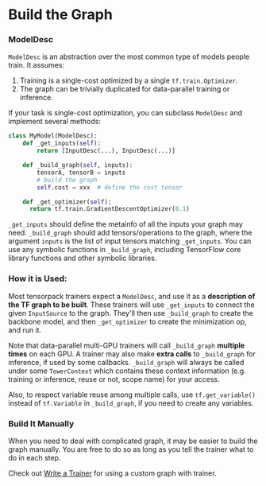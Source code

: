 
# Build the Graph

### ModelDesc

`ModelDesc` is an abstraction over the most common type of models people train.
It assumes:

1. Training is a single-cost optimized by a single `tf.train.Optimizer`.
2. The graph can be trivially duplicated for data-parallel training or inference.

If your task is single-cost optimization,
you can subclass `ModelDesc` and implement several methods:

```python
class MyModel(ModelDesc):
	def _get_inputs(self):
		return [InputDesc(...), InputDesc(...)]

	def _build_graph(self, inputs):
		tensorA, tensorB = inputs
		# build the graph
		self.cost = xxx	 # define the cost tensor

	def _get_optimizer(self):
	  return tf.train.GradientDescentOptimizer(0.1)
```

`_get_inputs` should define the metainfo of all the inputs your graph may need.
`_build_graph` should add tensors/operations to the graph, where
the argument `inputs` is the list of input tensors matching `_get_inputs`.
You can use any symbolic functions in `_build_graph`, including TensorFlow core library
functions and other symbolic libraries.

### How it is Used:

Most tensorpack trainers expect a `ModelDesc`, and use it as a __description
of the TF graph to be built__.
These trainers will use `_get_inputs` to connect the given `InputSource` to the graph.
They'll then use `_build_graph` to create the backbone model, and then `_get_optimizer` to create the minimization op, and run it.

Note that data-parallel multi-GPU trainers will call `_build_graph` __multiple times__ on each GPU.
A trainer may also make __extra calls__ to `_build_graph` for inference, if used by some callbacks.
`_build_graph` will always be called under some `TowerContext` which contains these context information
(e.g. training or inference, reuse or not, scope name) for your access.

Also, to respect variable reuse among multiple calls, use `tf.get_variable()` instead of `tf.Variable` in `_build_graph`,
if you need to create any variables.

### Build It Manually

When you need to deal with complicated graph, it may be easier to build the graph manually.
You are free to do so as long as you tell the trainer what to do in each step.

Check out [Write a Trainer](extend/trainer.html)
for using a custom graph with trainer.
